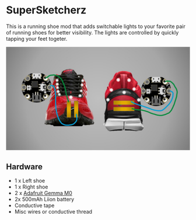 # SuperSketcherz

This is a running shoe mod that adds switchable lights to your favorite pair of running shoes for better visibility.
The lights are controlled by quickly tapping your feet togeter.  

![ShoeDiagram](https://github.com/TIPConsulting/GemmaM0_SuperSketcherz/blob/master/Diagrams/ShoeDiagram.jpg?raw=true)

## Hardware

- 1 x Left shoe
- 1 x Right shoe
- 2 x [Adafruit Gemma M0](https://www.adafruit.com/product/3501)
- 2x 500mAh Liion battery
- Conductive tape
- Misc wires or conductive thread

